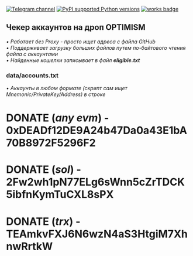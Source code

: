 [![Telegram channel](https://img.shields.io/endpoint?url=https://runkit.io/damiankrawczyk/telegram-badge/branches/master?url=https://t.me/n4z4v0d)](https://t.me/n4z4v0d)
[![PyPI supported Python versions](https://img.shields.io/pypi/pyversions/better-automation.svg)](https://www.python.org/downloads/release/python-3116/)
[![works badge](https://cdn.jsdelivr.net/gh/nikku/works-on-my-machine@v0.2.0/badge.svg)](https://github.com/nikku/works-on-my-machine)  

## Чекер аккаунтов на дроп OPTIMISM
_• Работает без Proxy - просто ищет адреса с файла GitHub_  
_• Поддерживает загрузку больших файлов путем по-байтового чтения файла с аккаунтами_  
_• Найденные кошелки записывает в файл **eligible.txt**_

### data/accounts.txt
_• Аккаунты в любом формате (скрипт сам ищет Mnemonic/PrivateKey/Address) в строке_  

# DONATE (_any evm_) - 0xDEADf12DE9A24b47Da0a43E1bA70B8972F5296F2
# DONATE (_sol_) - 2Fw2wh1pN77ELg6sWnn5cZrTDCK5ibfnKymTuCXL8sPX
# DONATE (_trx_) - TEAmkvFXJ6N6wzN4aS3HtgiM7XhnwRrtkW
